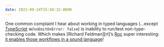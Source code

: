 ```yaml
---
date: 2022-09-24T15:58:32-0600
---
```


One common complaint I hear about working in typed languages (…except [TypeScript][ts] w/`noEmitOnError: false`) is inability to run/test non-type-checking code. Which makes [Richard Feldman][rt]’s [Roc][roc] super interesting: [it enables those workflows in a sound language][yt]!

[ts]: https://www.typescriptlang.org
[rf]: https://twitter.com/rtfeldman
[roc]: https://www.roc-lang.org
[yt]: https://www.youtube.com/watch?v=9f12S001TGQ
